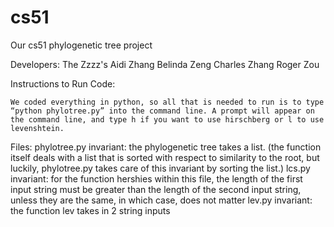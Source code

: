 cs51
====

Our cs51 phylogenetic tree project

Developers: The Zzzz's
Aidi Zhang
Belinda Zeng
Charles Zhang
Roger Zou

Instructions to Run Code:

    We coded everything in python, so all that is needed to run is to type “python phylotree.py” into the command line. A prompt will appear on the command line, and type h if you want to use hirschberg or l to use levenshtein. 

Files:
phylotree.py
    invariant: the phylogenetic tree takes a list.  (the function itself deals with a list that is sorted with respect to similarity to the root, but luckily, phylotree.py takes care of this invariant by sorting the list.)
lcs.py
    invariant: for the function hershies within this file, the length of the first input string must be greater than the length of the second input string, unless they are the same, in which case, does not matter
lev.py
    invariant: the function lev takes in 2 string inputs



